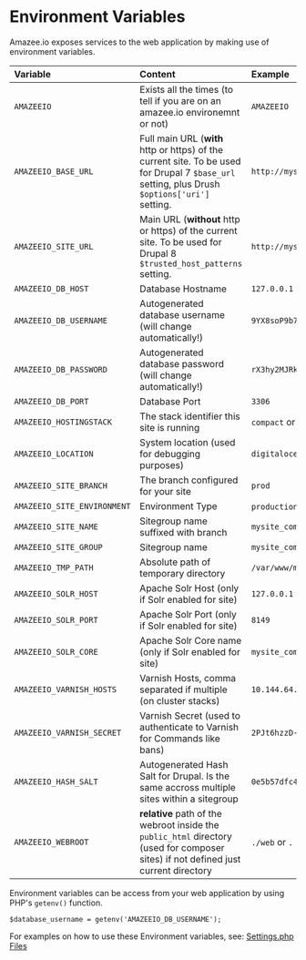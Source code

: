 # Environment Variables

Amazee.io exposes services to the web application by making use of environment variables.

| Variable | Content | Example |
| :--- | :--- | :--- |
| `AMAZEEIO` | Exists all the times \(to tell if you are on an amazee.io environemnt or not\) | `AMAZEEIO` |
| `AMAZEEIO_BASE_URL` | Full main URL \(**with** http or https\) of the current site. To be used for Drupal 7 `$base_url` setting, plus Drush `$options['uri']` setting. | `http://mysite.com.develop.zh1.compact.amazee.io` |
| `AMAZEEIO_SITE_URL` | Main URL \(**without** http or https\) of the current site. To be used for Drupal 8 `$trusted_host_patterns` setting. | `http://mysite.com.develop.zh1.compact.amazee.io` |
| `AMAZEEIO_DB_HOST` | Database Hostname | `127.0.0.1` |
| `AMAZEEIO_DB_USERNAME` | Autogenerated database username \(will change automatically!\) | `9YX8soP9b7acN6FXM2Ho` |
| `AMAZEEIO_DB_PASSWORD` | Autogenerated database password \(will change automatically!\) | `rX3hy2MJRk27g82MkjZq` |
| `AMAZEEIO_DB_PORT` | Database Port | `3306` |
| `AMAZEEIO_HOSTINGSTACK` | The stack identifier this site is running | `compact` or `cluster` |
| `AMAZEEIO_LOCATION` | System location \(used for debugging purposes\) | `digitalocean` |
| `AMAZEEIO_SITE_BRANCH` | The branch configured for your site | `prod` |
| `AMAZEEIO_SITE_ENVIRONMENT` | Environment Type | `production` or `development` |
| `AMAZEEIO_SITE_NAME` | Sitegroup name suffixed with branch | `mysite_com_prod` |
| `AMAZEEIO_SITE_GROUP` | Sitegroup name | `mysite_com` |
| `AMAZEEIO_TMP_PATH` | Absolute path of temporary directory | `/var/www/mysite_com_prod/tmp` |
| `AMAZEEIO_SOLR_HOST` | Apache Solr Host \(only if Solr enabled for site\) | `127.0.0.1` |
| `AMAZEEIO_SOLR_PORT` | Apache Solr Port \(only if Solr enabled for site\) | `8149` |
| `AMAZEEIO_SOLR_CORE` | Apache Solr Core name \(only if Solr enabled for site\) | `mysite_com` |
| `AMAZEEIO_VARNISH_HOSTS` | Varnish Hosts, comma separated if multiple \(on cluster stacks\) | `10.144.64.15,10.144.64.16` |
| `AMAZEEIO_VARNISH_SECRET` | Varnish Secret \(used to authenticate to Varnish for Commands like bans\) | `2PJt6hzzD-xmDYjHtpHaHe-Ld42sCCXpGaitQRg-6shG2q` |
| `AMAZEEIO_HASH_SALT` | Autogenerated Hash Salt for Drupal. Is the same accross multiple sites within a sitegroup | `0e5b57dfc4d01959a40c2fcb16b1d785` |
| `AMAZEEIO_WEBROOT` | **relative** path of the webroot inside the `public_html` directory (used for composer sites) if not defined just current directory | `./web` or `.`  |


Environment variables can be access from your web application by using PHP's `getenv()` function.

```
$database_username = getenv('AMAZEEIO_DB_USERNAME');
```

For examples on how to use these Environment variables, see: [Settings.php Files](./settingsphpfiles.html)
